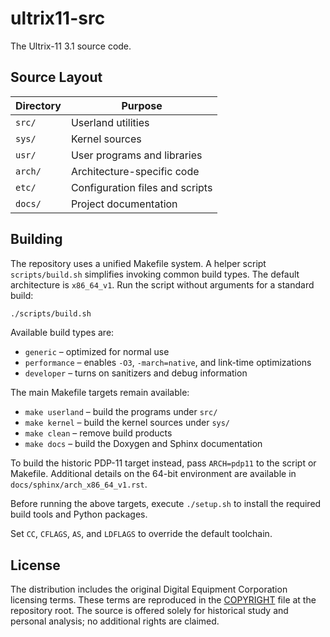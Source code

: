 # ultrix11-src

The Ultrix-11 3.1 source code.

## Source Layout

| Directory | Purpose |
|-----------|---------|
| `src/`    | Userland utilities |
| `sys/`    | Kernel sources |
| `usr/`    | User programs and libraries |
| `arch/`   | Architecture-specific code |
| `etc/`    | Configuration files and scripts |
| `docs/`   | Project documentation |

## Building

The repository uses a unified Makefile system. A helper script
`scripts/build.sh` simplifies invoking common build types. The default
architecture is `x86_64_v1`. Run the script without arguments for a standard
build:

```bash
./scripts/build.sh
```
Available build types are:

- `generic` – optimized for normal use
- `performance` – enables `-O3`, `-march=native`, and link-time optimizations
- `developer` – turns on sanitizers and debug information

The main Makefile targets remain available:

- `make userland` – build the programs under `src/`
- `make kernel` – build the kernel sources under `sys/`
- `make clean` – remove build products
- `make docs` – build the Doxygen and Sphinx documentation

To build the historic PDP-11 target instead, pass `ARCH=pdp11` to the
script or Makefile. Additional details on the 64-bit environment are
available in `docs/sphinx/arch_x86_64_v1.rst`.

Before running the above targets, execute `./setup.sh` to install the
required build tools and Python packages.

Set `CC`, `CFLAGS`, `AS`, and `LDFLAGS` to override the default toolchain.

## License

The distribution includes the original Digital Equipment Corporation
licensing terms. These terms are reproduced in the [COPYRIGHT](COPYRIGHT)
file at the repository root. The source is offered solely for historical
study and personal analysis; no additional rights are claimed.
